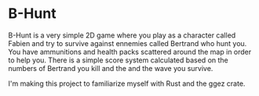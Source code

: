 # B-Hunt

B-Hunt is a very simple 2D game where you play as a character
called Fabien and try to survive against ennemies called Bertrand
who hunt you. You have ammunitions and health packs scattered
around the map in order to help you.
There is a simple score system calculated based on the numbers
of Bertrand you kill and the and the wave you survive.

I'm making this project to familiarize myself with Rust
and the ggez crate.
